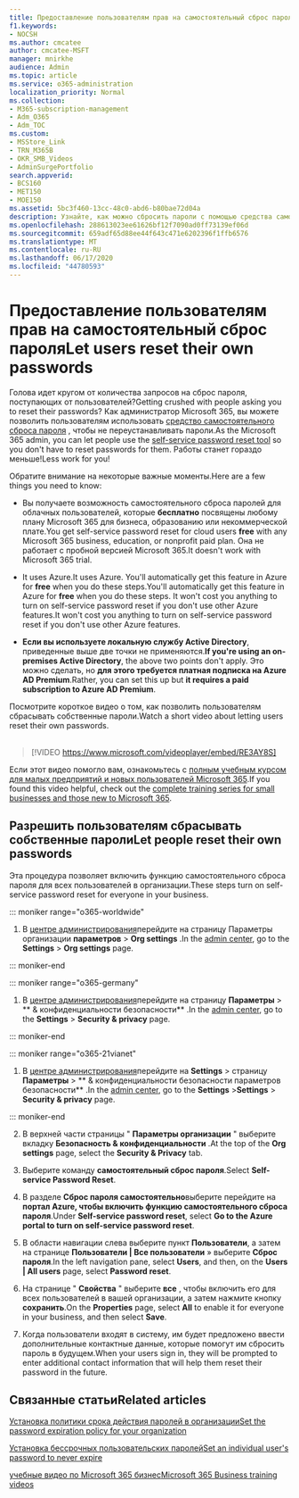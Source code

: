 ```yaml
---
title: Предоставление пользователям прав на самостоятельный сброс пароля
f1.keywords:
- NOCSH
ms.author: cmcatee
author: cmcatee-MSFT
manager: mnirkhe
audience: Admin
ms.topic: article
ms.service: o365-administration
localization_priority: Normal
ms.collection:
- M365-subscription-management
- Adm_O365
- Adm_TOC
ms.custom:
- MSStore_Link
- TRN_M365B
- OKR_SMB_Videos
- AdminSurgePortfolio
search.appverid:
- BCS160
- MET150
- MOE150
ms.assetid: 5bc3f460-13cc-48c0-abd6-b80bae72d04a
description: Узнайте, как можно сбросить пароли с помощью средства самостоятельного сброса пароля.
ms.openlocfilehash: 288613023ee61626bf12f7090ad0ff73139ef06d
ms.sourcegitcommit: 659adf65d88ee44f643c471e6202396f1ffb6576
ms.translationtype: MT
ms.contentlocale: ru-RU
ms.lasthandoff: 06/17/2020
ms.locfileid: "44780593"
---
```

# <a name="let-users-reset-their-own-passwords"></a><span data-ttu-id="31650-103">Предоставление пользователям прав на самостоятельный сброс пароля</span><span class="sxs-lookup"><span data-stu-id="31650-103">Let users reset their own passwords</span></span>

<span data-ttu-id="31650-104">Голова идет кругом от количества запросов на сброс пароля, поступающих от пользователей?</span><span class="sxs-lookup"><span data-stu-id="31650-104">Getting crushed with people asking you to reset their passwords?</span></span> <span data-ttu-id="31650-105">Как администратор Microsoft 365, вы можете позволить пользователям использовать [средство самостоятельного сброса пароля](https://go.microsoft.com/fwlink/p/?LinkId=522677) , чтобы не переустанавливать пароли.</span><span class="sxs-lookup"><span data-stu-id="31650-105">As the Microsoft 365 admin, you can let people use the [self-service password reset tool](https://go.microsoft.com/fwlink/p/?LinkId=522677) so you don't have to reset passwords for them.</span></span> <span data-ttu-id="31650-106">Работы станет гораздо меньше!</span><span class="sxs-lookup"><span data-stu-id="31650-106">Less work for you!</span></span> 
  
<span data-ttu-id="31650-107">Обратите внимание на некоторые важные моменты.</span><span class="sxs-lookup"><span data-stu-id="31650-107">Here are a few things you need to know:</span></span>
  
- <span data-ttu-id="31650-108">Вы получаете возможность самостоятельного сброса паролей для облачных пользователей, которые **бесплатно** посвящены любому плану Microsoft 365 для бизнеса, образованию или некоммерческой плате.</span><span class="sxs-lookup"><span data-stu-id="31650-108">You get self-service password reset for cloud users **free** with any Microsoft 365 business, education, or nonprofit paid plan.</span></span> <span data-ttu-id="31650-109">Она не работает с пробной версией Microsoft 365.</span><span class="sxs-lookup"><span data-stu-id="31650-109">It doesn't work with Microsoft 365 trial.</span></span>

- <span data-ttu-id="31650-110">It uses Azure.</span><span class="sxs-lookup"><span data-stu-id="31650-110">It uses Azure.</span></span> <span data-ttu-id="31650-111">You'll automatically get this feature in Azure for **free** when you do these steps.</span><span class="sxs-lookup"><span data-stu-id="31650-111">You'll automatically get this feature in Azure for **free** when you do these steps.</span></span> <span data-ttu-id="31650-112">It won't cost you anything to turn on self-service password reset if you don't use other Azure features.</span><span class="sxs-lookup"><span data-stu-id="31650-112">It won't cost you anything to turn on self-service password reset if you don't use other Azure features.</span></span>

- <span data-ttu-id="31650-113">**Если вы используете локальную службу Active Directory**, приведенные выше две точки не применяются.</span><span class="sxs-lookup"><span data-stu-id="31650-113">**If you're using an on-premises Active Directory**, the above two points don't apply.</span></span> <span data-ttu-id="31650-114">Это можно сделать, но **для этого требуется платная подписка на Azure AD Premium**.</span><span class="sxs-lookup"><span data-stu-id="31650-114">Rather, you can set this up but **it requires a paid subscription to Azure AD Premium**.</span></span>

<span data-ttu-id="31650-115">Посмотрите короткое видео о том, как позволить пользователям сбрасывать собственные пароли.</span><span class="sxs-lookup"><span data-stu-id="31650-115">Watch a short video about letting users reset their own passwords.</span></span> <br><br>

> [!VIDEO https://www.microsoft.com/videoplayer/embed/RE3AY8S]

<span data-ttu-id="31650-116">Если этот видео помогло вам, ознакомьтесь с [полным учебным курсом для малых предприятий и новых пользователей Microsoft 365](https://support.microsoft.com/office/6ab4bbcd-79cf-4000-a0bd-d42ce4d12816).</span><span class="sxs-lookup"><span data-stu-id="31650-116">If you found this video helpful, check out the [complete training series for small businesses and those new to Microsoft 365](https://support.microsoft.com/office/6ab4bbcd-79cf-4000-a0bd-d42ce4d12816).</span></span>

## <a name="let-people-reset-their-own-passwords"></a><span data-ttu-id="31650-117">Разрешить пользователям сбрасывать собственные пароли</span><span class="sxs-lookup"><span data-stu-id="31650-117">Let people reset their own passwords</span></span>

<span data-ttu-id="31650-118">Эта процедура позволяет включить функцию самостоятельного сброса пароля для всех пользователей в организации.</span><span class="sxs-lookup"><span data-stu-id="31650-118">These steps turn on self-service password reset for everyone in your business.</span></span>
  
::: moniker range="o365-worldwide"

1. <span data-ttu-id="31650-119">В <a href="https://go.microsoft.com/fwlink/p/?linkid=2024339" target="_blank">центре администрирования</a>перейдите на страницу Параметры организации **параметров** > **Org settings** .</span><span class="sxs-lookup"><span data-stu-id="31650-119">In the <a href="https://go.microsoft.com/fwlink/p/?linkid=2024339" target="_blank">admin center</a>, go to the **Settings** > **Org settings** page.</span></span>

::: moniker-end

::: moniker range="o365-germany"

1. <span data-ttu-id="31650-120">В <a href="https://go.microsoft.com/fwlink/p/?linkid=848041" target="_blank">центре администрирования</a>перейдите на страницу **Параметры** \> \*\* &amp; конфиденциальности безопасности\*\* .</span><span class="sxs-lookup"><span data-stu-id="31650-120">In the <a href="https://go.microsoft.com/fwlink/p/?linkid=848041" target="_blank">admin center</a>, go to the **Settings** \> **Security &amp; privacy** page.</span></span>

::: moniker-end

::: moniker range="o365-21vianet"

1. <span data-ttu-id="31650-121">В <a href="https://go.microsoft.com/fwlink/p/?linkid=850627" target="_blank">центре администрирования</a>перейдите на **Settings** \> страницу **Параметры** \> \*\* &amp; конфиденциальности безопасности параметров безопасности\*\* .</span><span class="sxs-lookup"><span data-stu-id="31650-121">In the <a href="https://go.microsoft.com/fwlink/p/?linkid=850627" target="_blank">admin center</a>, go to the **Settings** \>**Settings** \> **Security &amp; privacy** page.</span></span>

::: moniker-end

2. <span data-ttu-id="31650-122">В верхней части страницы " **Параметры организации** " выберите вкладку **Безопасность & конфиденциальности** .</span><span class="sxs-lookup"><span data-stu-id="31650-122">At the top of the **Org settings** page, select the **Security & Privacy** tab.</span></span>
  
3. <span data-ttu-id="31650-123">Выберите команду **самостоятельный сброс пароля**.</span><span class="sxs-lookup"><span data-stu-id="31650-123">Select **Self-service Password Reset**.</span></span>

4. <span data-ttu-id="31650-124">В разделе **Сброс пароля самостоятельно**выберите перейдите на **портал Azure, чтобы включить функцию самостоятельного сброса пароля**.</span><span class="sxs-lookup"><span data-stu-id="31650-124">Under **Self-service password reset**, select **Go to the Azure portal to turn on self-service password reset**.</span></span>

5. <span data-ttu-id="31650-125">В области навигации слева выберите пункт **Пользователи**, а затем на странице **Пользователи | Все пользователи** » выберите **Сброс пароля**.</span><span class="sxs-lookup"><span data-stu-id="31650-125">In the left navigation pane, select **Users**, and then, on the **Users | All users** page, select **Password reset**.</span></span>
  
6. <span data-ttu-id="31650-126">На странице " **Свойства** " выберите **все** , чтобы включить его для всех пользователей в вашей организации, а затем нажмите кнопку **сохранить**.</span><span class="sxs-lookup"><span data-stu-id="31650-126">On the **Properties** page, select **All** to enable it for everyone in your business, and then select **Save**.</span></span>
  
7. <span data-ttu-id="31650-127">Когда пользователи входят в систему, им будет предложено ввести дополнительные контактные данные, которые помогут им сбросить пароль в будущем.</span><span class="sxs-lookup"><span data-stu-id="31650-127">When your users sign in, they will be prompted to enter additional contact information that will help them reset their password in the future.</span></span>

## <a name="related-articles"></a><span data-ttu-id="31650-128">Связанные статьи</span><span class="sxs-lookup"><span data-stu-id="31650-128">Related articles</span></span>

[<span data-ttu-id="31650-129">Установка политики срока действия паролей в организации</span><span class="sxs-lookup"><span data-stu-id="31650-129">Set the password expiration policy for your organization</span></span>](../manage/set-password-expiration-policy.md)
  
[<span data-ttu-id="31650-130">Установка бессрочных пользовательских паролей</span><span class="sxs-lookup"><span data-stu-id="31650-130">Set an individual user's password to never expire</span></span>](set-password-to-never-expire.md)

[<span data-ttu-id="31650-131">учебные видео по Microsoft 365 бизнес</span><span class="sxs-lookup"><span data-stu-id="31650-131">Microsoft 365 Business training videos</span></span>](https://support.microsoft.com/office/6ab4bbcd-79cf-4000-a0bd-d42ce4d12816)
